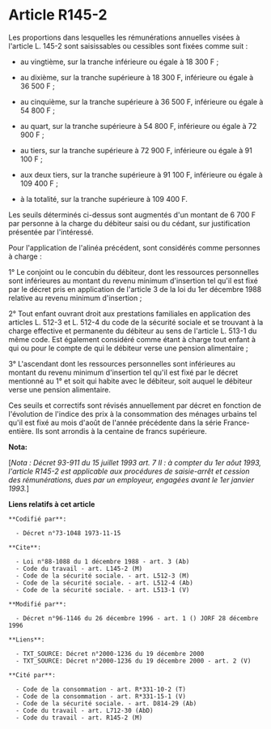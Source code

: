 # Article R145-2

Les proportions dans lesquelles les rémunérations annuelles visées à l'article L. 145-2 sont saisissables ou cessibles sont
fixées comme suit :

- au vingtième, sur la tranche inférieure ou égale à 18 300 F ;

- au dixième, sur la tranche supérieure à 18 300 F, inférieure ou égale à 36 500 F ;

- au cinquième, sur la tranche supérieure à 36 500 F, inférieure ou égale à 54 800 F ;

- au quart, sur la tranche supérieure à 54 800 F, inférieure ou égale à 72 900 F ;

- au tiers, sur la tranche supérieure à 72 900 F, inférieure ou égale à 91 100 F ;

- aux deux tiers, sur la tranche supérieure à 91 100 F, inférieure ou égale à 109 400 F ;

- à la totalité, sur la tranche supérieure à 109 400 F.

Les seuils déterminés ci-dessus sont augmentés d'un montant de 6 700 F par personne à la charge du débiteur saisi ou du
cédant, sur justification présentée par l'intéressé.

Pour l'application de l'alinéa précédent, sont considérés comme personnes à charge :

1° Le conjoint ou le concubin du débiteur, dont les ressources personnelles sont inférieures au montant du revenu minimum
d'insertion tel qu'il est fixé par le décret pris en application de l'article 3 de la loi du 1er décembre 1988 relative au
revenu minimum d'insertion ;

2° Tout enfant ouvrant droit aux prestations familiales en application des articles L. 512-3 et L. 512-4 du code de la
sécurité sociale et se trouvant à la charge effective et permanente du débiteur au sens de l'article L. 513-1 du même code.
Est également considéré comme étant à charge tout enfant à qui ou pour le compte de qui le débiteur verse une pension
alimentaire ;

3° L'ascendant dont les ressources personnelles sont inférieures au montant du revenu minimum d'insertion tel qu'il est fixé
par le décret mentionné au 1° et soit qui habite avec le débiteur, soit auquel le débiteur verse une pension alimentaire.

Ces seuils et correctifs sont révisés annuellement par décret en fonction de l'évolution de l'indice des prix à la
consommation des ménages urbains tel qu'il est fixé au mois d'août de l'année précédente dans la série France-entière. Ils
sont arrondis à la centaine de francs supérieure.

**Nota:**

[*Nota : Décret 93-911 du 15 juillet 1993 art. 7 II : à compter du 1er aôut 1993, l'article R145-2 est applicable aux
procédures de saisie-arrêt et cession des rémunérations, dues par un employeur, engagées avant le 1er janvier 1993.*]

**Liens relatifs à cet article**

	**Codifié par**:

	  - Décret n°73-1048 1973-11-15

	**Cite**:

	  - Loi n°88-1088 du 1 décembre 1988 - art. 3 (Ab)
	  - Code du travail - art. L145-2 (M)
	  - Code de la sécurité sociale. - art. L512-3 (M)
	  - Code de la sécurité sociale. - art. L512-4 (Ab)
	  - Code de la sécurité sociale. - art. L513-1 (V)

	**Modifié par**:

	  - Décret n°96-1146 du 26 décembre 1996 - art. 1 () JORF 28 décembre 1996

	**Liens**:

	  - TXT_SOURCE: Décret n°2000-1236 du 19 décembre 2000
	  - TXT_SOURCE: Décret n°2000-1236 du 19 décembre 2000 - art. 2 (V)

	**Cité par**:

	  - Code de la consommation - art. R*331-10-2 (T)
	  - Code de la consommation - art. R*331-15-1 (V)
	  - Code de la sécurité sociale. - art. D814-29 (Ab)
	  - Code du travail - art. L712-30 (AbD)
	  - Code du travail - art. R145-2 (M)
